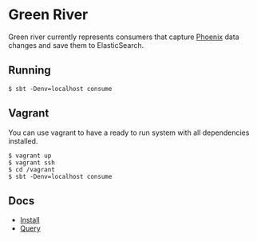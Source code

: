 # Green River

Green river currently represents consumers that capture [Phoenix](https://github.com/FoxComm/phoenix-scala) data changes and save them to ElasticSearch.

## Running

```
$ sbt -Denv=localhost consume
```

## Vagrant

You can use vagrant to have a ready to run system with all dependencies installed.

```
$ vagrant up
$ vagrant ssh
$ cd /vagrant
$ sbt -Denv=localhost consume
```

## Docs

* [Install](docs/Install.md)
* [Query](docs/Query.md)
